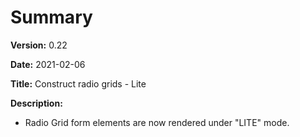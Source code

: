 # Summary

**Version:** 0.22

**Date:** 2021-02-06

**Title:** Construct radio grids - Lite

**Description:**

* Radio Grid form elements are now rendered under "LITE" mode.